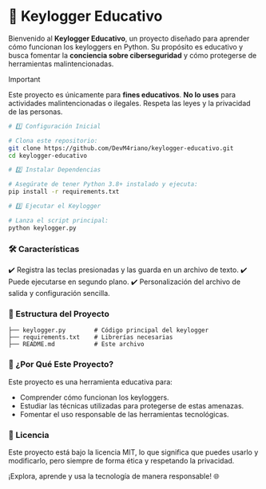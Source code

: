 # 🔑 Keylogger Educativo  

Bienvenido al **Keylogger Educativo**, un proyecto diseñado para aprender cómo funcionan los keyloggers en Python. Su propósito es educativo y busca fomentar la **conciencia sobre ciberseguridad** y cómo protegerse de herramientas malintencionadas.  


> [!IMPORTANT]
> Este proyecto es únicamente para **fines educativos**. **No lo uses** para actividades malintencionadas o ilegales. Respeta las leyes y la privacidad de las personas.  

```bash
# 1️⃣ Configuración Inicial

# Clona este repositorio:
git clone https://github.com/DevM4riano/keylogger-educativo.git
cd keylogger-educativo

# 2️⃣ Instalar Dependencias

# Asegúrate de tener Python 3.8+ instalado y ejecuta:
pip install -r requirements.txt

# 3️⃣ Ejecutar el Keylogger

# Lanza el script principal:
python keylogger.py
```

### 🛠️ Características

✔️ Registra las teclas presionadas y las guarda en un archivo de texto.
✔️ Puede ejecutarse en segundo plano.
✔️ Personalización del archivo de salida y configuración sencilla.

### 📂 Estructura del Proyecto

```keylogger-educativo/
├── keylogger.py        # Código principal del keylogger
├── requirements.txt    # Librerías necesarias
├── README.md           # Este archivo
```

### 🎯 ¿Por Qué Este Proyecto?

Este proyecto es una herramienta educativa para:
- Comprender cómo funcionan los keyloggers.
- Estudiar las técnicas utilizadas para protegerse de estas amenazas.
- Fomentar el uso responsable de las herramientas tecnológicas.

### 📝 Licencia

Este proyecto está bajo la licencia MIT, lo que significa que puedes usarlo y modificarlo, pero siempre de forma ética y respetando la privacidad.

¡Explora, aprende y usa la tecnología de manera responsable! 🌐


<!-- Working on perception -->
